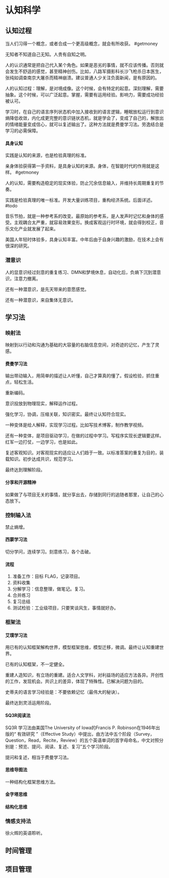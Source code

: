 # 认知科学

## 认知过程

当人们习得一个概念，或者合成一个更高级概念，就会有所收获。 #getmoney

无知者不知道自己无知。人贵有自知之明。

人的认识通常是把自己代入某个角色。如果是恶劣的事情，就不应该传播。否则就会发生不舒适的感觉，甚至精神创伤。比如，八路军摄影科长沙飞枪杀日本医生，张纯如调查南京大屠杀而精神崩溃。建议普通人少关注负面新闻，是有原因的。

人的认知过程：理解，是对境成像。这个时候，会有特定的起意。深刻理解，需要抽象。这个时候，可以广泛起意。掌握，需要有运用经验。影响力，需要成功经验被认可。

学习时，在自己的语言序列状态机中加入接收到的语言逻辑，睡眠放松运行到意识熵降低收敛，内化成更完整的意识链状态机，就是学会了，变成了自己的，解放出的情绪能量变成信心，就可以复述输出了。这种方法就是费曼学习法。劳逸结合是学习的必需保障。

#### 具身认知

实践是认知的来源，也是检验真理的标准。

亲身体验获得第一手资料，是具身认知的来源。身体，在智能时代的作用就是这样。 #getmoney

人的认知，需要构造稳定的现实体验，防止冗余信息输入，并维持长周期重复的节奏。

实践是检验真理的唯一标准。开发大量训练项目，重构经济系统。后面详述。 #todo

音乐节拍，就是一种参考系的改变。最原始的参考系，是人发声时记忆和身体的感受。主观耦合太严重，就容易效果变形。换成客观运行时环境，就会得到校正，音乐文化产业就发展了起来。

美国人年轻时体验多，具身认知丰富。中年后由于自身兴趣的激励，在技术上会有很深的研究。

### 潜意识

人的显意识经过刻意的重复练习、DMN和梦境休息，自动化后，负熵下沉到潜意识，注意力撤离。

还有一种潜意识，是先天带来的意愿感觉。

还有一种潜意识，来自集体无意识。

## 学习法

### 映射法

映射到以行动和沟通为基础的大容量的右脑信息空间，对奇迹的记忆，产生了灵感。

#### 费曼学习法

输出带动输入，用简单的描述让人听懂，自己才算真的懂了。假设检验，抓住重点，轻松生活。

重新编码。

意识投放到物理现实，解释运作过程。

强化学习，协调，压缩关联，知识密实。最终让认知符合现实。

一种变体是给人解释，实现学习过程。比如写技术博客，制作教学视频。

还有一种变体，是项目驱动学习，在做的过程中学习。写程序实现长逻辑要这样。红军一边打仗，一边学习，也是如此。

复述客观知识。对客观现实的适应让人们趋于一致。以标准答案的重复为目的，装载知识。初步达成共识，规范学习。

最终达到理解阶段。

#### 分享和开源精神

如果做了与项目无关的事情，就分享出去，存储到同行的追随者那里，让自己的心态放下。

### 控制输入法

禁止熵增。

#### 西蒙学习法

切分学问，连续学习。刻意练习，各个击破。

#### 流程

1. 准备工作：目标 FLAG，记录项目。
2. 资料收集
4. 分解学习：信息整理，做笔记。复习。
5. 合并练习
6. 复习总结
7. 测试检验：工业级项目，只要笑谈风生，事情就好办。

### 框架法

#### 艾璞学习法

用已有的认知框架解构世界，模型框架思维，模型迁移，微调。最终让认知重建世界。

已有的认知框架，不一定健全。

重建人造知识，有立场的重建。适合人文学科，对利益场的适应方法各异。开创性的工作，发现机会。共识上的差异，体现了特殊性。已解决问题为目的。

史蒂夫的语言学习经验是：不要依赖记忆（最伟大的秘诀）。

最终达到灵活运用阶段。

#### SQ3R阅读法

SQ3R 学习法由美国The University of Iowa的Francis P. Robinson在1946年出版的“ 有效研究 ”（Effective Study）中提出，由方法中五个阶段（Survey，Question，Read，Recite，Review）的五个英语单词的首字母命名，中文对照分别是：预览、提问、阅读、复述、复习”五个学习阶段。

提问和复述，相当于费曼学习法。

#### 思维导图法

一种结构化框架思维方法。

#### 金字塔思维

#### 结构化思维

### 情感支持法

徐火辉的英语聆听。

## 时间管理

## 项目管理




